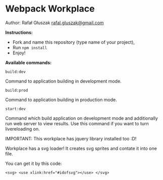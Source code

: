 # Webpack Workplace
Author: Rafał Głuszak <rafal.gluszak@gmail.com>

**Instructions:**
- Fork and name this repository (type name of your project),
- Run `npm install`
- Enjoy!

**Available commands:** 

    build:dev

Command to application building in development mode.

    build:prod

Command to application building in production mode.

    start:dev

Command which build application on development mode and additionally run web server to view results. Use this command if you want to turn livereloading on.

IMPORTANT: This workplace has jquery library installed too :D!

Workplace has a svg loader! It creates svg sprites and contate it into one file.

You can get it by this code:

`<svg>
   <use xlink:href="#idofsvg"></use>
 </svg>`


